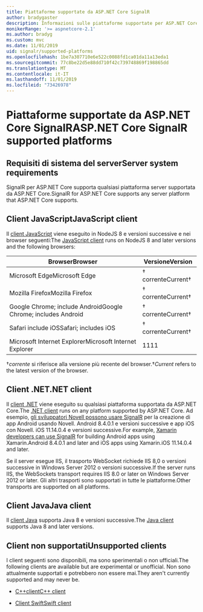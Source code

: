 ```yaml
---
title: Piattaforme supportate da ASP.NET Core SignalR
author: bradygaster
description: Informazioni sulle piattaforme supportate per ASP.NET Core SignalR.
monikerRange: '>= aspnetcore-2.1'
ms.author: bradyg
ms.custom: mvc
ms.date: 11/01/2019
uid: signalr/supported-platforms
ms.openlocfilehash: 1be7a307710e6e522c0088fd1ca01da11a13eda1
ms.sourcegitcommit: 77c8be22d5e88dd710f42c739748869f198865dd
ms.translationtype: MT
ms.contentlocale: it-IT
ms.lasthandoff: 11/01/2019
ms.locfileid: "73426978"
---
```

# <a name="aspnet-core-signalr-supported-platforms"></a><span data-ttu-id="1f3df-103">Piattaforme supportate da ASP.NET Core SignalR</span><span class="sxs-lookup"><span data-stu-id="1f3df-103">ASP.NET Core SignalR supported platforms</span></span>

## <a name="server-system-requirements"></a><span data-ttu-id="1f3df-104">Requisiti di sistema del server</span><span class="sxs-lookup"><span data-stu-id="1f3df-104">Server system requirements</span></span>

<span data-ttu-id="1f3df-105">SignalR per ASP.NET Core supporta qualsiasi piattaforma server supportata da ASP.NET Core.</span><span class="sxs-lookup"><span data-stu-id="1f3df-105">SignalR for ASP.NET Core supports any server platform that ASP.NET Core supports.</span></span>

## <a name="javascript-client"></a><span data-ttu-id="1f3df-106">Client JavaScript</span><span class="sxs-lookup"><span data-stu-id="1f3df-106">JavaScript client</span></span>

<span data-ttu-id="1f3df-107">Il [client JavaScript](https://www.npmjs.com/package/@aspnet/signalr) viene eseguito in NodeJS 8 e versioni successive e nei browser seguenti:</span><span class="sxs-lookup"><span data-stu-id="1f3df-107">The [JavaScript client](https://www.npmjs.com/package/@aspnet/signalr) runs on NodeJS 8 and later versions and the following browsers:</span></span>

| <span data-ttu-id="1f3df-108">Browser</span><span class="sxs-lookup"><span data-stu-id="1f3df-108">Browser</span></span>                         | <span data-ttu-id="1f3df-109">Versione</span><span class="sxs-lookup"><span data-stu-id="1f3df-109">Version</span></span>         |
| ------------------------------- | --------------- |
| <span data-ttu-id="1f3df-110">Microsoft Edge</span><span class="sxs-lookup"><span data-stu-id="1f3df-110">Microsoft Edge</span></span>                  | <span data-ttu-id="1f3df-111">&dagger; corrente</span><span class="sxs-lookup"><span data-stu-id="1f3df-111">Current&dagger;</span></span> |
| <span data-ttu-id="1f3df-112">Mozilla Firefox</span><span class="sxs-lookup"><span data-stu-id="1f3df-112">Mozilla Firefox</span></span>                 | <span data-ttu-id="1f3df-113">&dagger; corrente</span><span class="sxs-lookup"><span data-stu-id="1f3df-113">Current&dagger;</span></span> |
| <span data-ttu-id="1f3df-114">Google Chrome; include Android</span><span class="sxs-lookup"><span data-stu-id="1f3df-114">Google Chrome; includes Android</span></span> | <span data-ttu-id="1f3df-115">&dagger; corrente</span><span class="sxs-lookup"><span data-stu-id="1f3df-115">Current&dagger;</span></span> |
| <span data-ttu-id="1f3df-116">Safari include iOS</span><span class="sxs-lookup"><span data-stu-id="1f3df-116">Safari; includes iOS</span></span>            | <span data-ttu-id="1f3df-117">&dagger; corrente</span><span class="sxs-lookup"><span data-stu-id="1f3df-117">Current&dagger;</span></span> |
| <span data-ttu-id="1f3df-118">Microsoft Internet Explorer</span><span class="sxs-lookup"><span data-stu-id="1f3df-118">Microsoft Internet Explorer</span></span>     | <span data-ttu-id="1f3df-119">11</span><span class="sxs-lookup"><span data-stu-id="1f3df-119">11</span></span>              |

<span data-ttu-id="1f3df-120">&dagger;*corrente* si riferisce alla versione più recente del browser.</span><span class="sxs-lookup"><span data-stu-id="1f3df-120">&dagger;*Current* refers to the latest version of the browser.</span></span>

## <a name="net-client"></a><span data-ttu-id="1f3df-121">Client .NET</span><span class="sxs-lookup"><span data-stu-id="1f3df-121">.NET client</span></span>

<span data-ttu-id="1f3df-122">Il [client .NET](https://www.nuget.org/packages/Microsoft.AspNetCore.SignalR/) viene eseguito su qualsiasi piattaforma supportata da ASP.NET Core.</span><span class="sxs-lookup"><span data-stu-id="1f3df-122">The [.NET client](https://www.nuget.org/packages/Microsoft.AspNetCore.SignalR/) runs on any platform supported by ASP.NET Core.</span></span> <span data-ttu-id="1f3df-123">Ad esempio, [gli sviluppatori Novell possono usare SignalR](https://github.com/aspnet/Announcements/issues/305) per la creazione di app Android usando Novell. Android 8.4.0.1 e versioni successive e app iOS con Novell. iOS 11.14.0.4 e versioni successive.</span><span class="sxs-lookup"><span data-stu-id="1f3df-123">For example, [Xamarin developers can use SignalR](https://github.com/aspnet/Announcements/issues/305) for building Android apps using Xamarin.Android 8.4.0.1 and later and iOS apps using Xamarin.iOS 11.14.0.4 and later.</span></span>

<span data-ttu-id="1f3df-124">Se il server esegue IIS, il trasporto WebSocket richiede IIS 8,0 o versioni successive in Windows Server 2012 o versioni successive.</span><span class="sxs-lookup"><span data-stu-id="1f3df-124">If the server runs IIS, the WebSockets transport requires IIS 8.0 or later on Windows Server 2012 or later.</span></span> <span data-ttu-id="1f3df-125">Gli altri trasporti sono supportati in tutte le piattaforme.</span><span class="sxs-lookup"><span data-stu-id="1f3df-125">Other transports are supported on all platforms.</span></span>

## <a name="java-client"></a><span data-ttu-id="1f3df-126">Client Java</span><span class="sxs-lookup"><span data-stu-id="1f3df-126">Java client</span></span>

<span data-ttu-id="1f3df-127">Il [client Java](https://search.maven.org/artifact/com.microsoft.aspnet/signalr) supporta Java 8 e versioni successive.</span><span class="sxs-lookup"><span data-stu-id="1f3df-127">The [Java client](https://search.maven.org/artifact/com.microsoft.aspnet/signalr) supports Java 8 and later versions.</span></span>

## <a name="unsupported-clients"></a><span data-ttu-id="1f3df-128">Client non supportati</span><span class="sxs-lookup"><span data-stu-id="1f3df-128">Unsupported clients</span></span>

<span data-ttu-id="1f3df-129">I client seguenti sono disponibili, ma sono sperimentali o non ufficiali.</span><span class="sxs-lookup"><span data-stu-id="1f3df-129">The following clients are available but are experimental or unofficial.</span></span> <span data-ttu-id="1f3df-130">Non sono attualmente supportati e potrebbero non essere mai.</span><span class="sxs-lookup"><span data-stu-id="1f3df-130">They aren't currently supported and may never be.</span></span>

* [<span data-ttu-id="1f3df-131">C++client</span><span class="sxs-lookup"><span data-stu-id="1f3df-131">C++ client</span></span>](https://github.com/aspnet/SignalR/tree/master/clients/cpp)

* [<span data-ttu-id="1f3df-132">Client Swift</span><span class="sxs-lookup"><span data-stu-id="1f3df-132">Swift client</span></span>](https://github.com/moozzyk/SignalR-Client-Swift)
